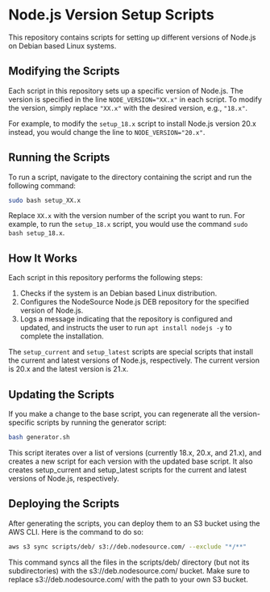 # Node.js Version Setup Scripts

This repository contains scripts for setting up different versions of Node.js on Debian based Linux systems.

## Modifying the Scripts

Each script in this repository sets up a specific version of Node.js. The version is specified in the line `NODE_VERSION="XX.x"` in each script. To modify the version, simply replace `"XX.x"` with the desired version, e.g., `"18.x"`.

For example, to modify the `setup_18.x` script to install Node.js version 20.x instead, you would change the line to `NODE_VERSION="20.x"`.

## Running the Scripts

To run a script, navigate to the directory containing the script and run the following command:

```bash
sudo bash setup_XX.x
```

Replace `XX.x` with the version number of the script you want to run. For example, to run the `setup_18.x` script, you would use the command `sudo bash setup_18.x`.

## How It Works

Each script in this repository performs the following steps:

1. Checks if the system is an Debian based Linux distribution.
2. Configures the NodeSource Node.js DEB repository for the specified version of Node.js.
3. Logs a message indicating that the repository is configured and updated, and instructs the user to run `apt install nodejs -y` to complete the installation.

The `setup_current` and `setup_latest` scripts are special scripts that install the current and latest versions of Node.js, respectively. The current version is 20.x and the latest version is 21.x.

## Updating the Scripts

If you make a change to the base script, you can regenerate all the version-specific scripts by running the generator script:

```bash
bash generator.sh
```

This script iterates over a list of versions (currently 18.x, 20.x, and 21.x), and creates a new script for each version with the updated base script. It also creates setup_current and setup_latest scripts for the current and latest versions of Node.js, respectively.

## Deploying the Scripts

After generating the scripts, you can deploy them to an S3 bucket using the AWS CLI. Here is the command to do so:

```bash
aws s3 sync scripts/deb/ s3://deb.nodesource.com/ --exclude "*/**"
```

This command syncs all the files in the scripts/deb/ directory (but not its subdirectories) with the s3://deb.nodesource.com/ bucket. Make sure to replace s3://deb.nodesource.com/ with the path to your own S3 bucket.
